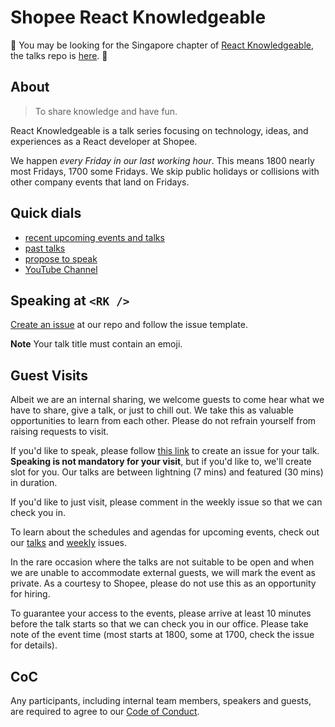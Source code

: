 # Shopee React Knowledgeable

👹 You may be looking for the Singapore chapter of [React Knowledgeable](https://reactknowledgeable.org/), the talks repo is [here](https://github.com/react-knowledgeable/talks). 👹

## About

> To share knowledge and have fun.

React Knowledgeable is a talk series focusing on technology, ideas, and experiences as a React developer at Shopee.

We happen _every Friday in our last working hour_. This means 1800 nearly most Fridays, 1700 some Fridays. We skip public holidays or collisions with other company events that land on Fridays.

## Quick dials

- [recent upcoming events and talks](https://github.com/Shopee/react-knowledgeable/issues)
- [past talks](https://github.com/Shopee/shopee-react-knowledgeable/issues?q=is%3Aissue+label%3Atalk+is%3Aclosed)
- [propose to speak](https://github.com/Shopee/react-knowledgeable/issues/new?assignees=&labels=&template=talk.md&title=)
- [YouTube Channel](https://www.youtube.com/channel/UCswxnKjnWhnSR00wC1J8LZA)

## Speaking at `<RK />`

[Create an issue](https://github.com/Shopee/react-knowledgeable/issues/new?assignees=&labels=&template=talk.md&title=) at our repo and follow the issue template.

**Note** Your talk title must contain an emoji.

## Guest Visits

Albeit we are an internal sharing, we welcome guests to come hear what we have to share, give a talk, or just to chill out. We take this as valuable opportunities to learn from each other. Please do not refrain yourself from raising requests to visit.

If you'd like to speak, please follow [this link](https://github.com/Shopee/shopee-react-knowledgeable/issues/new?assignees=&labels=talk&template=talk.md&title=%F0%9F%91%BE) to create an issue for your talk. **Speaking is not mandatory for your visit**, but if you'd like to, we'll create slot for you. Our talks are between lightning (7 mins) and featured (30 mins) in duration.

If you'd like to just visit, please comment in the weekly issue so that we can check you in.

To learn about the schedules and agendas for upcoming events, check out our [talks](https://github.com/Shopee/react-knowledgeable/issues?q=is%3Aissue+is%3Aopen+label%3Atalk) and [weekly](https://github.com/Shopee/react-knowledgeable/issues?q=is%3Aissue+is%3Aopen+label%3Aweekly) issues.

In the rare occasion where the talks are not suitable to be open and when we are unable to accommodate external guests, we will mark the event as private. As a courtesy to Shopee, please do not use this as an opportunity for hiring.

To guarantee your access to the events, please arrive at least 10 minutes before the talk starts so that we can check you in our office. Please take note of the event time (most starts at 1800, some at 1700, check the issue for details).

## CoC

Any participants, including internal team members, speakers and guests, are required to agree to our [Code of Conduct](CoC.md).
